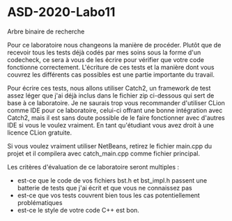 # ASD-2020-Labo11
Arbre binaire de recherche

Pour ce laboratoire nous changeons la manière de procéder. Plutôt que de recevoir tous les tests déjà codés par mes soins sous la forme d'un codecheck, ce sera à vous de les écrire pour vérifier que votre code fonctionne correctement. L'écriture de ces tests et la manière dont vous couvrez les différents cas possibles est une partie importante du travail.

Pour écrire ces tests, nous allons utiliser Catch2, un framework de test assez léger que j'ai déjà inclus dans le fichier zip ci-dessous qui sert de base à ce laboratoire. Je ne saurais trop vous recommander d'utiliser CLion comme IDE pour ce laboratoire, celui-ci offrant une bonne intégration avec Catch2, mais il est sans doute possible de le faire fonctionner avec d'autres IDE si vous le voulez vraiment. En tant qu'étudiant vous avez droit à une licence CLion gratuite. 

Si vous voulez vraiment utiliser NetBeans, retirez le fichier main.cpp du projet et il compilera avec catch_main.cpp comme fichier principal. 

Les critères d'évaluation de ce laboratoire seront multiples : 

- est-ce que le code de vos fichiers bst.h et bst_impl.h passent une batterie de tests que j'ai écrit et que vous ne connaissez pas
- est-ce que vos tests couvrent bien tous les cas potentiellement problématiques
- est-ce le style de votre code C++ est bon. 
